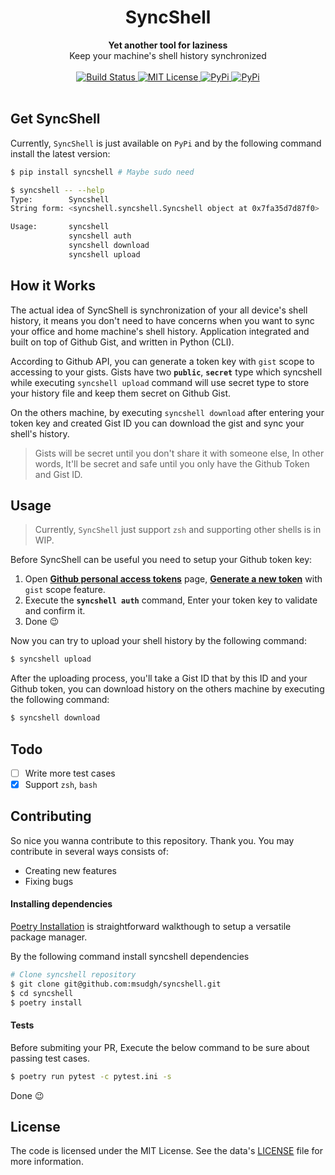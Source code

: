 <h1 align="center">SyncShell</h1>

<div align="center">
  <strong>Yet another tool for laziness</strong>
</div>
<div align="center">
  Keep your machine's shell history synchronized
</div>
<br/>
<div align="center">
  <!-- Build Status -->
  <a href="https://github.com/msudgh/syncshell/actions/workflows/test.yaml">
    <img src="https://github.com/msudgh/syncshell/actions/workflows/test.yaml/badge.svg?branch=master"
      alt="Build Status" />
  </a>
  <!-- License -->
  <a href="https://mit-license.org/msudgh">
    <img src="https://img.shields.io/badge/license-MIT-brightgreen.svg"
      alt="MIT License" />
  </a>
  <!-- Release -->
  <a href="https://github.com/msudgh/syncshell/releases">
    <img src="https://img.shields.io/github/release/msudgh/syncshell.svg"
      alt="PyPi" />
  </a>
  <!-- PyPi -->
  <a href="https://pypi.org/project/syncshell/">
    <img src="https://img.shields.io/pypi/v/syncshell.svg"
      alt="PyPi" />
  </a>
</div>
<br/>

## Get SyncShell
Currently, `SyncShell` is just available on `PyPi` and by the following command install the latest version:
```bash
$ pip install syncshell # Maybe sudo need
```
```bash
$ syncshell -- --help
Type:        Syncshell
String form: <syncshell.syncshell.Syncshell object at 0x7fa35d7d87f0>

Usage:       syncshell 
             syncshell auth
             syncshell download
             syncshell upload
```

## How it Works
The actual idea of SyncShell is synchronization of your all device's shell history, it means you don't need to have concerns when you want to sync your office and home machine's shell history. Application integrated and built on top of Github Gist, and written in Python (CLI).

According to Github API, you can generate a token key with `gist` scope to accessing to your gists. Gists have two **`public`**, **`secret`** type which syncshell while executing `syncshell upload` command will use secret type to store your history file and keep them secret on Github Gist.

On the others machine, by executing `syncshell download` after entering your token key and created Gist ID you can download the gist and sync your shell's history.

  > Gists will be secret until you don't share it with someone else, In other words, It'll be secret and safe until you only have the Github Token and Gist ID.

## Usage
  > Currently, `SyncShell` just support `zsh` and supporting other shells is in WIP.

Before SyncShell can be useful you need to setup your Github token key:

  1. Open [**Github personal access tokens**](https://github.com/settings/tokens) page, [**Generate a new token**](https://github.com/settings/tokens/new) with `gist` scope feature.
  2. Execute the **`syncshell auth`** command, Enter your token key to validate and confirm it.
  3. Done :wink:

Now you can try to upload your shell history by the following command:

```bash
$ syncshell upload
```

After the uploading process, you'll take a Gist ID that by this ID and your Github token, you can download history on the others machine by executing the following command:
```bash
$ syncshell download
```

## Todo
- [ ] Write more test cases
- [x] Support `zsh`, `bash`

## Contributing
So nice you wanna contribute to this repository. Thank you. You may contribute in several ways consists of:

* Creating new features
* Fixing bugs

#### Installing dependencies
[Poetry Installation](https://python-poetry.org/docs/#installation) is straightforward walkthough to setup a versatile package manager.

By the following command install syncshell dependencies
```bash
# Clone syncshell repository
$ git clone git@github.com:msudgh/syncshell.git
$ cd syncshell
$ poetry install
```

#### Tests
Before submiting your PR, Execute the below command to be sure about passing test cases.
```bash
$ poetry run pytest -c pytest.ini -s
```

Done :wink:

## License
The code is licensed under the MIT License. See the data's [LICENSE](https://github.com/msudgh/syncshell/blob/master/LICENSE) file for more information.
